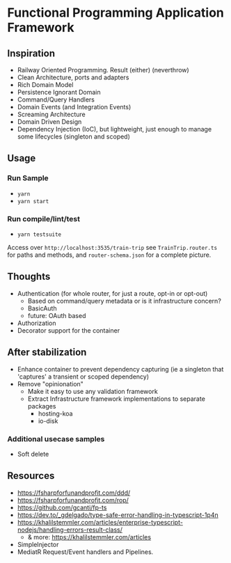 # Functional Programming Application Framework

## Inspiration

- Railway Oriented Programming. Result (either)  (neverthrow)
- Clean Architecture, ports and adapters
- Rich Domain Model
- Persistence Ignorant Domain
- Command/Query Handlers
- Domain Events (and Integration Events)
- Screaming Architecture
- Domain Driven Design
- Dependency Injection (IoC), but lightweight, just enough to manage some lifecycles (singleton and scoped)

## Usage

### Run Sample

- `yarn`
- `yarn start`

### Run compile/lint/test

- `yarn testsuite`

Access over `http://localhost:3535/train-trip`
see `TrainTrip.router.ts` for paths and methods, and `router-schema.json` for a complete picture.


## Thoughts

- Authentication (for whole router, for just a route, opt-in or opt-out)
  - Based on command/query metadata or is it infrastructure concern?
  - BasicAuth
  - future: OAuth based
- Authorization
- Decorator support for the container

## After stabilization

- Enhance container to prevent dependency capturing (ie a singleton that 'captures' a transient or scoped dependency)
- Remove "opinionation"
  - Make it easy to use any validation framework
  - Extract Infrastructure framework implementations to separate packages
    - hosting-koa
    - io-disk

### Additional usecase samples

- Soft delete

## Resources

- https://fsharpforfunandprofit.com/ddd/
- https://fsharpforfunandprofit.com/rop/
- https://github.com/gcanti/fp-ts
- https://dev.to/_gdelgado/type-safe-error-handling-in-typescript-1p4n
- https://khalilstemmler.com/articles/enterprise-typescript-nodejs/handling-errors-result-class/
  - & more: https://khalilstemmler.com/articles
- SimpleInjector
- MediatR Request/Event handlers and Pipelines.
